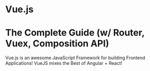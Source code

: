 #                     Vue.js

# The Complete Guide (w/ Router, Vuex, Composition API)

Vue.js is an awesome JavaScript Framework for building Frontend Applications! 
VueJS mixes the Best of Angular + React!